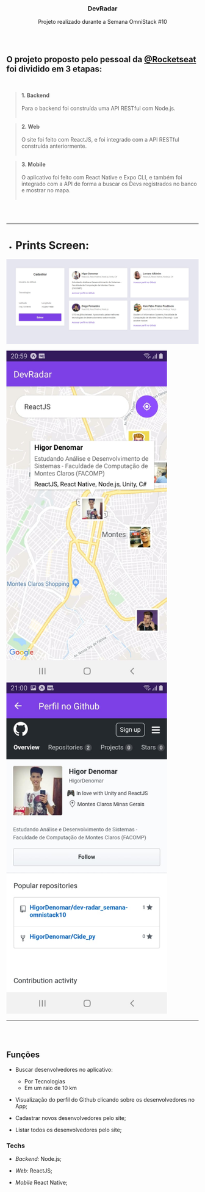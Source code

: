 <h3 align="center">
DevRadar 
</h3>

<div align="center">Projeto realizado durante a Semana OmniStack #10 </div>

<br/>&nbsp;

<h2>
O projeto proposto pelo pessoal da <a href="https://github.com/rocketseat">@Rocketseat</a> foi dividido em 3 etapas:
</h2>
<br/>

> **1. Backend** </br> <br/>
Para o backend foi construída uma API RESTful com Node.js. <br/>&nbsp;

> **2. Web** <br/><br/>
O site foi feito com ReactJS, e foi integrado com a API RESTful construída anteriormente. <br/>&nbsp;

> **3. Mobile** <br/> <br/>
 O aplicativo foi feito com React Native e Expo CLI, e também foi integrado com a API de forma a buscar os Devs registrados no banco e mostrar no mapa. <br/>&nbsp; 

<br/>&nbsp;
___

- # **Prints Screen:**


![Print da tela do Dev Radar Web](source/img/dev-radar-web.jpg "DevRadar Web")


 <img src="source/img/dev-radar-mobile.jpg" width="421"> &nbsp; &nbsp; &nbsp; <img src="source/img/dev-radar-mobile-git.jpg" width="421">


---
<br/>&nbsp;
## Funções

* Buscar desenvolvedores no aplicativo:
    * Por Tecnologias
    * Em um raio de 10 km

* Visualização do perfil do Github clicando sobre os desenvolvedores no App;

* Cadastrar novos desenvolvedores pelo site;
* Listar todos os desenvolvedores pelo site;

### Techs

* *Backend:* Node.js;

* *Web:* ReactJS;

* *Mobile* React Native;